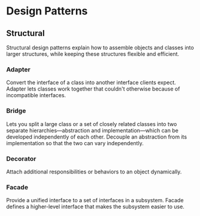 # Design Patterns

## Structural
Structural design patterns explain how to assemble objects and classes into larger structures, while keeping these structures flexible and efficient.

### Adapter
Convert the interface of a class into another interface clients expect. Adapter lets classes work together that couldn't otherwise because of incompatible interfaces.

### Bridge
Lets you split a large class or a set of closely related classes into two separate hierarchies—abstraction and implementation—which can be developed independently of each other.
Decouple an abstraction from its implementation so that the two can vary independently.

### Decorator
Attach additional responsibilities or behaviors to an object dynamically.

### Facade
Provide a unified interface to a set of interfaces in a subsystem. Facade defines a higher-level interface that makes the subsystem easier to use.